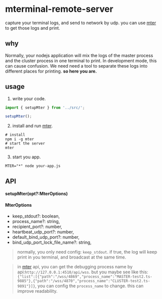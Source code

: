 # mterminal-remote-server

capture your terminal logs, and send to network by udp.
you can use [mter](https://www.npmjs.com/package/mter) to get those logs and print.

## why

Normally, your nodejs application will mix the logs of the master process and the cluster process in one terminal to print. In development mode, this can cause confusion.
We need need a tool to separate these logs into different places for printing. **so here you are.**

## usage

1. write your code.
```ts
import { setupMter } from '../src/';

setupMter();
```

2. install and run [mter](https://www.npmjs.com/package/mter).
```shell
# install 
npm i -g mter
# start the server
mter 
```

3. start you app.
```shell
MTER="*" node your-app.js
```



##  API

#### setupMter(opt?:MterOptions)

#### MterOptions
* keep_stdout?: boolean,
* process_name?: string,
* recipient_port?: number,
* heartbeat_udp_port?: number,
* default_bind_udp_port?: number,
* bind_udp_port_lock_file_name?: string,

> normally, you only need config: `keep_stdout`. if true, the log will keep print in you terminal, and broadcast at the same time.


> in [mter](https://www.npmjs.com/package/mter) api, you can get the debugging process name by api:`http://127.0.0.1:4510/api/wss`. but you maybe see like this:`{"list":[{"path":"/wss/4869","process_name":"MASTER-test2.ts-9885"},{"path":"/wss/4870","process_name":"CLUSTER-test2.ts-9891"}]}`, you can config the `process_name` to change. this can improve readability.